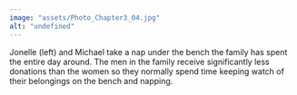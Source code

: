```yaml
---
image: "assets/Photo_Chapter3_04.jpg"
alt: "undefined"
---
```

Jonelle (left) and Michael take a nap under the bench the family has spent the entire day around. The men in the family receive significantly less donations than the women so they normally spend time keeping watch of their belongings on the bench and napping.
